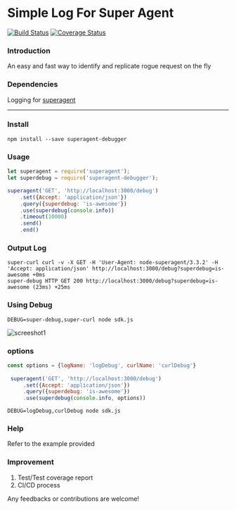 # Simple Log For Super Agent 

[![Build Status](https://travis-ci.org/sebastianlzy/superagent-debugger.svg?branch=master)](https://travis-ci.org/sebastianlzy/superagent-debugger)
[![Coverage Status](https://coveralls.io/repos/github/sebastianlzy/superagent-debugger/badge.svg)](https://coveralls.io/github/sebastianlzy/superagent-debugger)

### Introduction
An easy and fast way to identify and replicate rogue request on the fly 

### Dependencies
Logging for [superagent](https://github.com/visionmedia/superagent)

-----------
### Install

```cli
npm install --save superagent-debugger
```

### Usage

```js
let superagent = require('superagent');
let superdebug = require('superagent-debugger');

superagent('GET', 'http://localhost:3000/debug')
    .set({Accept: 'application/json'})
    .query({superdebug: 'is-awesome'})
    .use(superdebug(console.info))
    .timeout(10000)
    .send()
    .end()
```

### Output Log
```log
super-curl curl -v -X GET -H 'User-Agent: node-superagent/3.3.2' -H 'Accept: application/json' http://localhost:3000/debug?superdebug=is-awesome +0ms
super-debug HTTP GET 200 http://localhost:3000/debug?superdebug=is-awesome (23ms) +25ms
```

### Using Debug
 ```
 DEBUG=super-debug,super-curl node sdk.js
 ```
![screeshot1](https://raw.githubusercontent.com/sebastianlzy/superagent-debugger/master/sample-log.jpg)

### options

```js
const options = {logName: 'logDebug', curlName: 'curlDebug'}
    
 superagent('GET', 'http://localhost:3000/debug')
     .set({Accept: 'application/json'})
     .query({superdebug: 'is-awesome'})
     .use(superdebug(console.info, options))
```

```
DEBUG=logDebug,curlDebug node sdk.js
```

### Help
Refer to the example provided

### Improvement

1. Test/Test coverage report
3. CI/CD process

Any feedbacks or contributions are welcome!